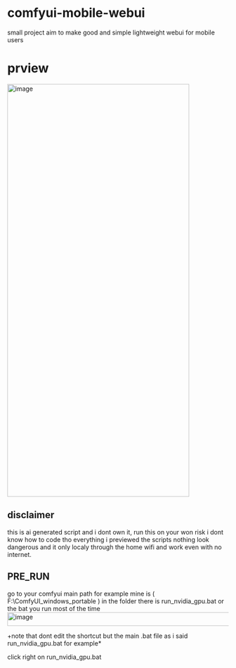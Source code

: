 # comfyui-mobile-webui
small project aim to make good and simple lightweight webui for mobile users 

# prview
<img width="414" height="939" alt="image" src="https://github.com/user-attachments/assets/29296400-1383-4bfe-a10a-afb93aa6c48e" />

## disclaimer
this is ai generated script and i dont own it, run this on your won risk i dont know how to code
tho everything i previewed the scripts nothing look dangerous and it only localy through the home wifi and  work even with no internet.

## PRE_RUN
go to your comfyui main path for example mine is ( F:\ComfyUI_windows_portable )
in the folder there is run_nvidia_gpu.bat or the bat you run most of the time 
<img width="606" height="31" alt="image" src="https://github.com/user-attachments/assets/8f5431f7-2dd1-453d-8d1b-b594a659f9c1" />

+note that dont edit the shortcut but the main .bat file as i said run_nvidia_gpu.bat for example*

click right on  run_nvidia_gpu.bat 

